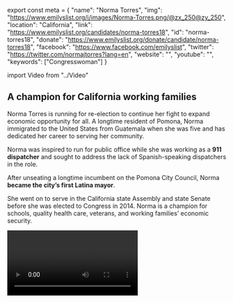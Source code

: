 export const meta = {
  "name": "Norma Torres",
  "img": "https://www.emilyslist.org/i/images/Norma-Torres.png/@zx_250@zy_250",
  "location": "California",
  "link": "https://www.emilyslist.org/candidates/norma-torres18",
  "id": "norma-torres18",
  "donate": "https://www.emilyslist.org/donate/candidate/norma-torres18",
  "facebook": "https://www.facebook.com/emilyslist",
  "twitter": "https://twitter.com/normajtorres?lang=en",
  "website": "",
  "youtube": "",
  "keywords": ["Congresswoman"]
}

import Video from "../Video"

## A champion for California working families

Norma Torres is running for re-election to continue her fight to expand economic opportunity for all. A longtime resident of Pomona, Norma immigrated to the United States from Guatemala when she was five and has dedicated her career to serving her community.

Norma was inspired to run for public office while she was working as a **911 dispatcher** and sought to address the lack of Spanish-speaking dispatchers in the role.

After unseating a longtime incumbent on the Pomona City Council, Norma **became the city’s first Latina mayor**.

She went on to serve in the California state Assembly and state Senate before she was elected to Congress in 2014. Norma is a champion for schools, quality health care, veterans, and working families’ economic security.

<Video id="wGd3Lbw8ni4" />

## A fighter for expanding economic opportunity

Norma has fought to expand economic opportunity for all and create good-paying jobs because she understands that too many working families continue to struggle to get by in Southern California and around our country. She introduced the JOBS Act to expand job training opportunities for displaced workers and the Regional Infrastructure Accelerator Act, a bill to expand funding for public infrastructure projects, following a job creation listening tour of her community. As a former member of the homeland security committee, Norma cares deeply about making our communities safer and has introduced and advocated for legislation that would do so.

## A critical hold in the fight for control of the House

This seat is a critical hold race and Norma needs our full support in this must-win race for the majority. The EMILY’s List community is proud of Norma’s continued community advocacy, and is thrilled to support her as she continues fighting for hardworking Southern California families.
